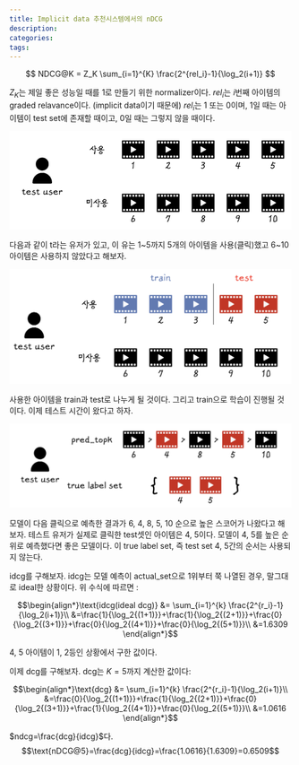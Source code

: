 ```yaml
---
title: Implicit data 추천시스템에서의 nDCG
description:
categories:
tags:
---
```


$$ NDCG@K = Z_K \sum_{i=1}^{K} \frac{2^{rel_i}-1}{\log_2(i+1)} $$

$Z_K$는 제일 좋은 성능일 때를 1로 만들기 위한 normalizer이다. $rel_i$는 $i$번째 아이템의 graded relavance이다. (implicit data이기 때문에) $rel_i$는 1 또는 0이며, 1일 때는 아이템이 test set에 존재할 때이고, 0일 때는 그렇지 않을 때이다.

![0](/assets/images/used_item.png)

다음과 같이 t라는 유저가 있고, 이 유는 1~5까지 5개의 아이템을 사용(클릭)했고 6~10 아이템은 사용하지 않았다고 해보자.

![1](/assets/images/train_test_split.png)

사용한 아이템을 train과 test로 나누게 될 것이다. 그리고 train으로 학습이 진행될 것이다. 이제 테스트 시간이 왔다고 하자.

![2](/assets/images/pred_topk.png)

모델이 다음 클릭으로 예측한 결과가 6, 4, 8, 5, 10 순으로 높은 스코어가 나왔다고 해보자. 테스트 유저가 실제로 클릭한 test셋인 아이템은 4, 5이다. 모델이 4, 5를 높은 순위로 예측했다면 좋은 모델이다. 이 true label set, 즉 test set 4, 5간의 순서는 사용되지 않는다.

idcg를 구해보자. idcg는 모델 예측이 actual_set으로 1위부터 쭉 나열된 경우, 말그대로 ideal한 상황이다. 위 수식에 따르면 :

$$\begin{align*}\text{idcg(ideal dcg)} &= \sum_{i=1}^{k} \frac{2^{r_i}-1}{\log_2(i+1)}\\
&=\frac{1}{\log_2{(1+1)}}+\frac{1}{\log_2{(2+1)}}+\frac{0}{\log_2{(3+1)}}+\frac{0}{\log_2{(4+1)}}+\frac{0}{\log_2{(5+1)}}\\
&=1.6309
\end{align*}$$

4, 5 아이템이 1, 2등인 상황에서 구한 값이다.

이제 dcg를 구해보자. dcg는 $K=5$까지 계산한 값이다:

$$\begin{align*}\text{dcg} &= \sum_{i=1}^{k} \frac{2^{r_i}-1}{\log_2(i+1)}\\
&=\frac{0}{\log_2{(1+1)}}+\frac{1}{\log_2{(2+1)}}+\frac{0}{\log_2{(3+1)}}+\frac{1}{\log_2{(4+1)}}+\frac{0}{\log_2{(5+1)}}\\
&=1.0616
\end{align*}$$


$ndcg=\frac{dcg}{idcg}$다.
$$\text{nDCG@5}=\frac{dcg}{idcg}=\frac{1.0616}{1.6309}=0.6509$$